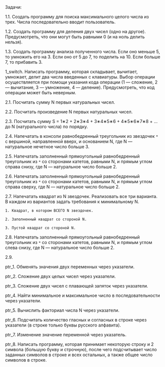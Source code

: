 Задачи:

1.1. Cоздать программу для поиска максимального целого числа из трех. Числа последовательно вводит пользователь.

1.2. Cоздать программу для деления двух чисел (одно на другое). Предусмотреть, что они могут быть равными 0 (и на ноль делить нельзя).

1.3. Создать программу анализа полученного числа. Если оно меньше 5, то умножить его на 3. Если оно от 5 до 7, то поделить на 10. Если больше 7, то прибавить 3.

1_switch. Написать программу, которая складывает, вычитает, умножает, делит два числа введенных с клавиатуры. Выбор операции осуществляется при помощи указания кода операции (1 — сложение, 2 — вычитание, 3 — умножение, 4 — деление). Предусмотреть, что код операции может быть неверным.

2.1. Посчитать сумму N первых натуральных чисел.

2.2. Посчитать произведение N первых натуральных чисел.

2.3. Посчитать сумму S = 1∗2 + 2∗3∗4 + 3∗4∗5∗6 + 4∗5∗6∗7∗8 + ... до N (натурального числа) по порядку.

2.4. Напечатать в консоли равнобедренный треугольник из звездочек `*` с вершиной, направленной вверх, и основанием N, где N — натуральное нечетное число больше 3.

2.5. Напечатать заполненный прямоугольный равнобедренный треугольник из `*` со сторонами катетов, равными N, и прямым углом справа снизу, где N — натуральное число больше 2.

2.6. Напечатать заполненный прямоугольный равнобедренный треугольник из `*` со сторонами катетов, равными N, и прямым углом справа сверху, где N — натуральное число больше 2.

2.7. Напечатать квадрат из N звездочек. Реализовать все три варианта. В каждом из вариантов задать требования к минимальному N.

	1. Квадрат, в котором ВСЕГО N звездочек.
 
	2. Заполненный квадрат со стороной N.
 
	3. Пустой квадрат со стороной N.

2.8. Напечатать заполненный прямоугольный равнобедренный треугольник из `*` со сторонами катетов, равными N, и прямым углом слева снизу, где N — натуральное число больше 2.

2.9. 

ptr_1. Обменять значения двух переменных через указатели.

ptr_2. Сложение двух целых чисел через указатели.

ptr_3. Сложение двух чисел с плавающей запяток через указатели.

ptr_4. Найти минимальное и максимальное число в последовательности через указатели.

ptr_5. Вычислить факториал числа N через указатели.

ptr_6. Подсчитать количество гласных и согласных в строке через указатели (в строке только буквы русского алфавита).

ptr_7. Изменение значение переменной через указатель.

ptr_8. Написать программу, которая принимает некоторую строку и 2 символа (большую букву и строчную), после чего подсчитывает число заданных символов в строке и всех остальных, а также общее число символов в строке.

